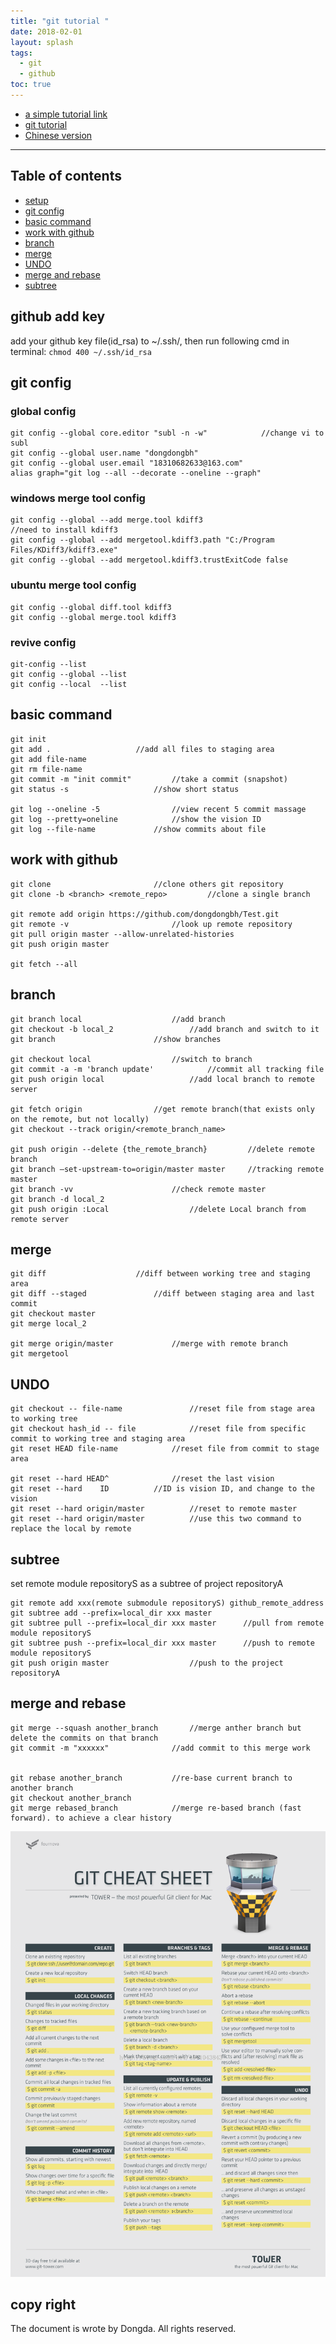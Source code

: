 ```yaml
---
title: "git tutorial "
date: 2018-02-01
layout: splash
tags:
  - git
  - github
toc: true
---
```

* [a simple tutorial link](http://rogerdudler.github.io/git-guide/index.zh.html)
* [git tutorial](https://www.atlassian.com/git/tutorials)
* [Chinese version](https://github.com/geeeeeeeeek/git-recipes/wiki)

----------------------------------------------------------------------
## Table of contents
* [setup](#github-add-key)
* [git config](#git-config)
* [basic command](#basic-command)
* [work with github](#work-with-github)
* [branch](#branch)
* [merge](#merge)
* [UNDO](#UNDO)
* [merge and rebase](#merge-and-rebase)
* [subtree](#subtree)



## github add key 
add your github key file(id_rsa) to ~/.ssh/, then run following cmd in terminal:
`chmod 400 ~/.ssh/id_rsa`
## git config

### global config
```
git config --global core.editor "subl -n -w"            //change vi to subl
git config --global user.name "dongdongbh"
git config --global user.email "18310682633@163.com"
alias graph="git log --all --decorate --oneline --graph"
```
### windows merge tool config
```
git config --global --add merge.tool kdiff3                                             //need to install kdiff3
git config --global --add mergetool.kdiff3.path "C:/Program Files/KDiff3/kdiff3.exe"        
git config --global --add mergetool.kdiff3.trustExitCode false
```
### ubuntu merge tool config
```
git config --global diff.tool kdiff3
git config --global merge.tool kdiff3
```
### revive config
```
git-config --list
git config --global --list
git config --local  --list
```
## basic command
```
git init
git add .                   //add all files to staging area
git add file-name
git rm file-name
git commit -m "init commit"         //take a commit (snapshot)
git status -s                   //show short status

git log --oneline -5                //view recent 5 commit massage
git log --pretty=oneline            //show the vision ID
git log --file-name             //show commits about file
```
## work with github
```
git clone                       //clone others git repository
git clone -b <branch> <remote_repo>         //clone a single branch

git remote add origin https://github.com/dongdongbh/Test.git
git remote -v                       //look up remote repository
git pull origin master --allow-unrelated-histories
git push origin master

git fetch --all
```
## branch
```
git branch local                    //add branch
git checkout -b local_2                 //add branch and switch to it
git branch                      //show branches

git checkout local                  //switch to branch
git commit -a -m 'branch update'            //commit all tracking file
git push origin local                   //add local branch to remote server

git fetch origin                //get remote branch(that exists only on the remote, but not locally)
git checkout --track origin/<remote_branch_name>

git push origin --delete {the_remote_branch}         //delete remote branch
git branch —set-upstream-to=origin/master master     //tracking remote master
git branch -vv                      //check remote master
git branch -d local_2
git push origin :Local                  //delete Local branch from remote server
```
## merge
```
git diff                    //diff between working tree and staging area
git diff --staged               //diff between staging area and last commit
git checkout master         
git merge local_2

git merge origin/master             //merge with remote branch
git mergetool
```

## UNDO
```
git checkout -- file-name               //reset file from stage area to working tree
git checkout hash_id -- file            //reset file from specific commit to working tree and staging area
git reset HEAD file-name            //reset file from commit to stage area

git reset --hard HEAD^              //reset the last vision
git reset --hard    ID          //ID is vision ID, and change to the vision     
git reset --hard origin/master          //reset to remote master
git reset --hard origin/master          //use this two command to replace the local by remote
```
## subtree 
set remote module repositoryS as a subtree of project repositoryA

```
git remote add xxx(remote submodule repositoryS) github_remote_address
git subtree add --prefix=local_dir xxx master 
git subtree pull --prefix=local_dir xxx master      //pull from remote module repositoryS
git subtree push --prefix=local_dir xxx master      //push to remote module repositoryS
git push origin master                  //push to the project repositoryA
```
## merge and rebase
```
git merge --squash another_branch       //merge anther branch but delete the commits on that branch
git commit -m "xxxxxx"              //add commit to this merge work


git rebase another_branch           //re-base current branch to another branch  
git checkout another_branch                 
git merge rebased_branch            //merge re-based branch (fast forward). to achieve a clear history
```
![command list](https://github.com/dongdongbh/dongdongbh.github.io/blob/master/_posts/git/git%20cmd.png "command list")
## copy right
The document is wrote by Dongda. All rights reserved.
